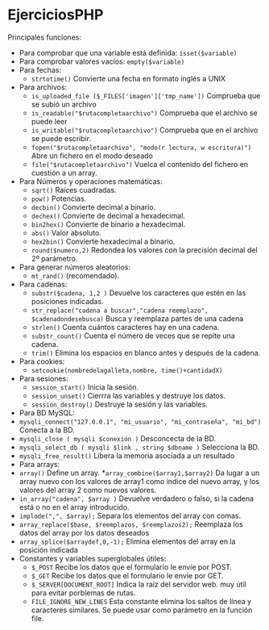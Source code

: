 # EjerciciosPHP
Principales funciones:
* Para comprobar que una variable está definida: ```isset($variable)```
* Para comprobar valores vacíos: ```empty($variable)```
* Para fechas:
  * ```strtotime()``` Convierte una fecha en formato inglés a UNIX
* Para archivos:
  * ```is_uploaded_file ($_FILES['imagen']['tmp_name'])``` Comprueba que se subió un archivo
  * ```is_readable("$rutacompletaarchivo")``` Comprueba que el archivo se puede leer
  * ```is_writable("$rutacompletaarchivo")``` Comprueba que en el archivo se puede escribir.
  * ```fopen("$rutacompletaarchivo", "modo(r lectura, w escritura)")``` Abre un fichero en el modo deseado
  * ```file("$rutacompletaarchivo")``` Vuelca el contenido del fichero en cuestión a un array.
* Para Números y operaciones matemáticas:
  * ```sqrt()``` Raíces cuadradas.
  * ```pow()``` Potencias.
  * ```decbin()``` Convierte decimal a binario.
  * ```dechex()``` Convierte de decimal a hexadecimal.
  * ```bin2hex()``` Convierte de binario a hexadecimal.
  * ```abs()``` Valor absoluto.
  * ```hex2bin()``` Convierte hexadecimal a binario.
  * ```round($numero,2)``` Redondea los valores con la precisión decimal del 2º parámetro.
* Para generar números aleatorios:
  * ```mt_rand()``` (recomendado).
* Para cadenas:
  * ```substr($cadena, 1,2 )``` Devuelve los caracteres que estén en las posiciones indicadas.
  * ```str_replace("cadena a buscar","cadena reemplazo", $cadenadondesebusca)``` Busca y reemplaza partes de una cadena
  * ```strlen()``` Cuenta cuántos caracteres hay en una cadena.
  * ```substr_count()``` Cuenta el número de veces que se repite una cadena.
  * ```trim()``` Elimina los espacios en blanco antes y después de la cadena.
* Para cookies:
  * ```setcookie(nombredelagalleta,nombre, time()+cantidadX)```
* Para sesiones:
  * ```session_start()``` Inicia la sesión.
  * ```session_unset()``` Cierrra las variables y destruye los datos.
  * ```session_destroy()``` Destruye la sesión y las variables.
* Para BD MySQL:
 * ```mysqli_connect("127.0.0.1", "mi_usuario", "mi_contraseña", "mi_bd")``` Conecta a la BD.
 * ```mysqli_close ( mysqli $conexión )``` Desconcecta de la BD.
 * ```mysqli_select_db ( mysqli $link , string $dbname )``` Selecciona la BD.
 * ```mysqli_free_result()``` Libera la memoria asociada a un resultado
* Para arrays:
 * ```array()``` Define un array.
 *```array_combine($array1,$array2)``` Da lugar a un array nuevo con los valores de array1 como índice del nuevo array, y los valores del array 2 como nuevos valores.
 * ```in_array("cadena", $array )``` Devuelve verdadero o falso, si la cadena está o no en el array introducido.
 * ```implode(",", $array);``` Separa los elementos del array con comas.
 * ```array_replace($base, $reemplazos, $reemplazos2);``` Reemplaza los datos del array por los datos deseados
 * ```array_splice($arraydef,0,-1);``` Elimina elementos del array en la posición indicada
* Constantes y variables superglobales útiles:
    * ```$_POST``` Recibe los datos que el formulario le envíe por POST.
    * ```$_GET``` Recibe los datos que el formulario le envíe por GET.
    * ```$_SERVER[DOCUMENT_ROOT]``` Indica la raíz del servidor web. muy útil para evitar porblemas de rutas.
    * ```FILE_IGNORE_NEW_LINES``` Esta constante elimina los saltos de línea y caracteres similares. Se puede usar como parámetro en la función file.
